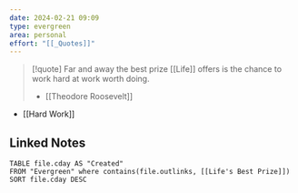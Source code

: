```yaml
---
date: 2024-02-21 09:09
type: evergreen
area: personal
effort: "[[_Quotes]]"
---
```


> [!quote]
> Far and away the best prize [[Life]] offers is the chance to work hard at work worth doing. 
> - [[Theodore Roosevelt]]

- [[Hard Work]]

## Linked Notes
```dataview
TABLE file.cday AS "Created"
FROM "Evergreen" where contains(file.outlinks, [[Life's Best Prize]])
SORT file.cday DESC
```
